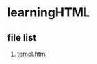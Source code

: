 <!DOCTYPE html>
<html>
  <body>
    <h1>learningHTML</h1>
    <h2>file list</h2>
    <ol>
      <li><a href=”temel.html”>temel.html</a></li>
  </body>
</html>
